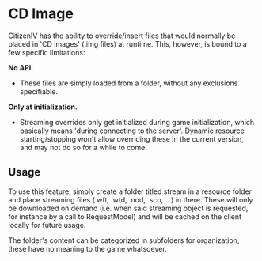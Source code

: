 # CD Image
CitizenIV has the ability to override/insert files that would normally be placed in 'CD images' (.img files) at runtime. This, however, is bound to a few specific limitations:

**No API.**
- These files are simply loaded from a folder, without any exclusions specifiable.

**Only at initialization.**
- Streaming overrides only get initialized during game initialization, which basically means 'during connecting to the server'. Dynamic resource starting/stopping won't allow overriding these in the current version, and may not do so for a while to come.

## Usage
To use this feature, simply create a folder titled stream in a resource folder and place streaming files (.wft, .wtd, .nod, .sco, ...) in there. These will only be downloaded on demand (i.e. when said streaming object is requested, for instance by a call to RequestModel) and will be cached on the client locally for future usage.

The folder's content can be categorized in subfolders for organization, these have no meaning to the game whatsoever.
